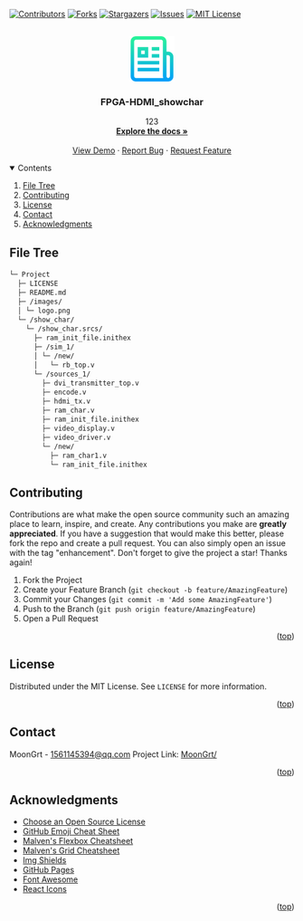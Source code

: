 <div id="top"></div>

[![Contributors][contributors-shield]][contributors-url]
[![Forks][forks-shield]][forks-url]
[![Stargazers][stars-shield]][stars-url]
[![Issues][issues-shield]][issues-url]
[![MIT License][license-shield]][license-url]


<!-- PROJECT LOGO -->
<br />
<div align="center">
	<a href="https://github.com/MoonGrt/FPGA-HDMI_showchar">
	<img src="images/logo.png" alt="Logo" width="80" height="80">
	</a>
<h3 align="center">FPGA-HDMI_showchar</h3>
	<p align="center">
	123
	<br />
	<a href="https://github.com/MoonGrt/FPGA-HDMI_showchar"><strong>Explore the docs »</strong></a>
	<br />
	<br />
	<a href="https://github.com/MoonGrt/FPGA-HDMI_showchar">View Demo</a>
	·
	<a href="https://github.com/MoonGrt/FPGA-HDMI_showchar/issues">Report Bug</a>
	·
	<a href="https://github.com/MoonGrt/FPGA-HDMI_showchar/issues">Request Feature</a>
	</p>
</div>


<!-- CONTENTS -->
<details open>
  <summary>Contents</summary>
  <ol>
    <li><a href="#file-tree">File Tree</a></li>
    <li><a href="#contributing">Contributing</a></li>
    <li><a href="#license">License</a></li>
    <li><a href="#contact">Contact</a></li>
    <li><a href="#acknowledgments">Acknowledgments</a></li>
  </ol>
</details>


<!-- FILE TREE -->
## File Tree

```
└─ Project
  ├─ LICENSE
  ├─ README.md
  ├─ /images/
  │ └─ logo.png
  └─ /show_char/
    └─ /show_char.srcs/
      ├─ ram_init_file.inithex
      ├─ /sim_1/
      │ └─ /new/
      │   └─ rb_top.v
      └─ /sources_1/
        ├─ dvi_transmitter_top.v
        ├─ encode.v
        ├─ hdmi_tx.v
        ├─ ram_char.v
        ├─ ram_init_file.inithex
        ├─ video_display.v
        ├─ video_driver.v
        └─ /new/
          ├─ ram_char1.v
          └─ ram_init_file.inithex

```


<!-- CONTRIBUTING -->
## Contributing
Contributions are what make the open source community such an amazing place to learn, inspire, and create. Any contributions you make are **greatly appreciated**.
If you have a suggestion that would make this better, please fork the repo and create a pull request. You can also simply open an issue with the tag "enhancement".
Don't forget to give the project a star! Thanks again!
1. Fork the Project
2. Create your Feature Branch (`git checkout -b feature/AmazingFeature`)
3. Commit your Changes (`git commit -m 'Add some AmazingFeature'`)
4. Push to the Branch (`git push origin feature/AmazingFeature`)
5. Open a Pull Request
<p align="right">(<a href="#top">top</a>)</p>


<!-- LICENSE -->
## License
Distributed under the MIT License. See `LICENSE` for more information.
<p align="right">(<a href="#top">top</a>)</p>


<!-- CONTACT -->
## Contact
MoonGrt - 1561145394@qq.com
Project Link: [MoonGrt/](https://github.com/MoonGrt/)
<p align="right">(<a href="#top">top</a>)</p>


<!-- ACKNOWLEDGMENTS -->
## Acknowledgments
* [Choose an Open Source License](https://choosealicense.com)
* [GitHub Emoji Cheat Sheet](https://www.webpagefx.com/tools/emoji-cheat-sheet)
* [Malven's Flexbox Cheatsheet](https://flexbox.malven.co/)
* [Malven's Grid Cheatsheet](https://grid.malven.co/)
* [Img Shields](https://shields.io)
* [GitHub Pages](https://pages.github.com)
* [Font Awesome](https://fontawesome.com)
* [React Icons](https://react-icons.github.io/react-icons/search)   
<p align="right">(<a href="#top">top</a>)</p>


<!-- MARKDOWN LINKS & IMAGES -->
<!-- https://www.markdownguide.org/basic-syntax/#reference-style-links -->
[contributors-shield]: https://img.shields.io/github/contributors/MoonGrt/FPGA-HDMI_showchar.svg?style=for-the-badge
[contributors-url]: https://github.com/MoonGrt/FPGA-HDMI_showchar/graphs/contributors
[forks-shield]: https://img.shields.io/github/forks/MoonGrt/FPGA-HDMI_showchar.svg?style=for-the-badge
[forks-url]: https://github.com/MoonGrt/FPGA-HDMI_showchar/network/members
[stars-shield]: https://img.shields.io/github/stars/MoonGrt/FPGA-HDMI_showchar.svg?style=for-the-badge
[stars-url]: https://github.com/MoonGrt/FPGA-HDMI_showchar/stargazers
[issues-shield]: https://img.shields.io/github/issues/MoonGrt/FPGA-HDMI_showchar.svg?style=for-the-badge
[issues-url]: https://github.com/MoonGrt/FPGA-HDMI_showchar/issues
[license-shield]: https://img.shields.io/github/license/MoonGrt/FPGA-HDMI_showchar.svg?style=for-the-badge
[license-url]: https://github.com/MoonGrt/FPGA-HDMI_showchar/blob/master/LICENSE

